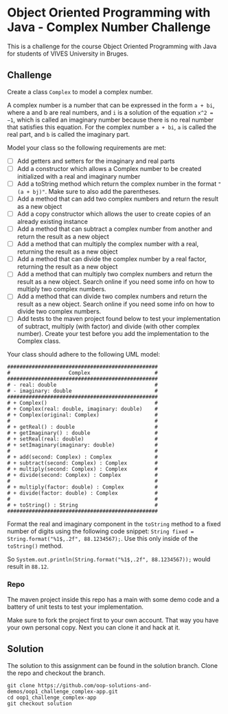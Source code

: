 # Object Oriented Programming with Java - Complex Number Challenge

This is a challenge for the course Object Oriented Programming with Java for students of VIVES University in Bruges.

## Challenge

Create a class `Complex` to model a complex number.

A complex number is a number that can be expressed in the form `a + bi`, where a and b are real numbers, and `i` is a solution of the equation `x^2 = −1`, which is called an imaginary number because there is no real number that satisfies this equation. For the complex number `a + bi`, `a` is called the real part, and `b` is called the imaginary part.

Model your class so the following requirements are met:

* [ ] Add getters and setters for the imaginary and real parts
* [ ] Add a constructor which allows a Complex number to be created initialized with a real and imaginary number
* [ ] Add a toString method which return the complex number in the format `"(a + bj)"`. Make sure to also add the parentheses.
* [ ] Add a method that can add two complex numbers and return the result as a new object
* [ ] Add a copy constructor which allows the user to create copies of an already existing instance
* [ ] Add a method that can subtract a complex number from another and return the result as a new object
* [ ] Add a method that can multiply the complex number with a real, returning the result as a new object
* [ ] Add a method that can divide the complex number by a real factor, returning the result as a new object
* [ ] Add a method that can multiply two complex numbers and return the result as a new object. Search online if you need some info on how to multiply two complex numbers.
* [ ] Add a method that can divide two complex numbers and return the result as a new object. Search online if you need some info on how to divide two complex numbers.
* [ ] Add tests to the maven project found below to test your implementation of subtract, multiply (with factor) and divide (with other complex number). Create your test before you add the implementation to the Complex class.

Your class should adhere to the following UML model:

```text
#################################################
#                   Complex                     #
#################################################
# - real: double                                #  
# - imaginary: double                           #
#################################################
# + Complex()                                   #
# + Complex(real: double, imaginary: double)    #
# + Complex(original: Complex)                  #
#                                               #
# + getReal() : double                          #
# + getImaginary() : double                     #
# + setReal(real: double)                       #
# + setImaginary(imaginary: double)             #
#                                               #
# + add(second: Complex) : Complex              #
# + subtract(second: Complex) : Complex         #
# + multiply(second: Complex) : Complex         #
# + divide(second: Complex) : Complex           #
#                                               #
# + multiply(factor: double) : Complex          #
# + divide(factor: double) : Complex            #
#                                               #
# + toString() : String                         #
#################################################
```

Format the real and imaginary component in the `toString` method to a fixed number of digits using the following code snippet: `String fixed = String.format("%1$,.2f", 88.1234567);`. Use this only inside of the `toString()` method.

So `System.out.println(String.format("%1$,.2f", 88.1234567));` would result in `88.12`.

### Repo

The maven project inside this repo has a main with some demo code and a battery of unit tests to test your implementation.

Make sure to fork the project first to your own account. That way you have your own personal copy. Next you can clone it and hack at it.

## Solution

The solution to this assignment can be found in the solution branch. Clone the repo and checkout the branch.

```shell
git clone https://github.com/oop-solutions-and-demos/oop1_challenge_complex-app.git
cd oop1_challenge_complex-app
git checkout solution
```